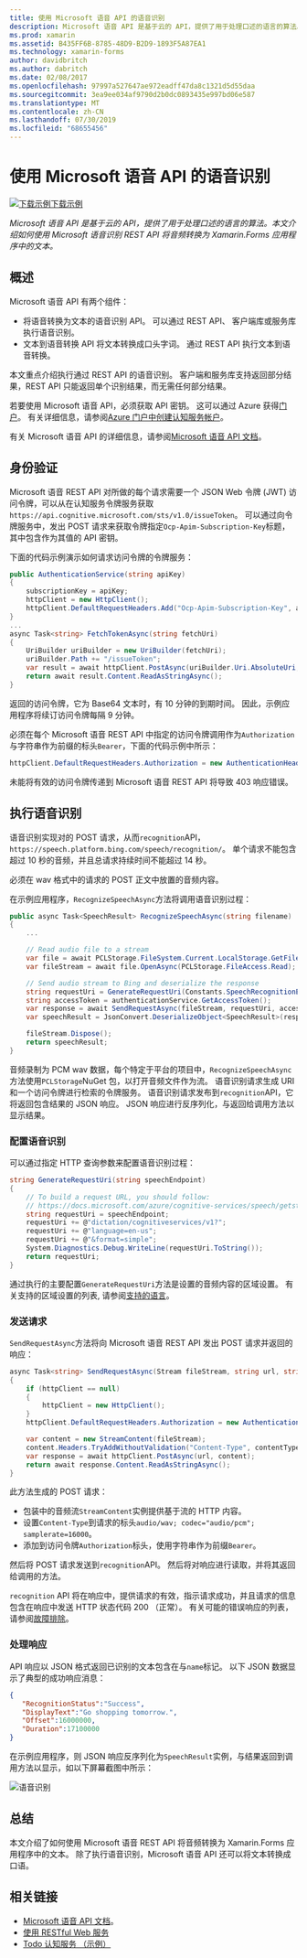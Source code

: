 ```yaml
---
title: 使用 Microsoft 语音 API 的语音识别
description: Microsoft 语音 API 是基于云的 API，提供了用于处理口述的语言的算法。 本文介绍如何使用 Microsoft 语音识别 REST API 将音频转换为 Xamarin.Forms 应用程序中的文本。
ms.prod: xamarin
ms.assetid: B435FF6B-8785-48D9-B2D9-1893F5A87EA1
ms.technology: xamarin-forms
author: davidbritch
ms.author: dabritch
ms.date: 02/08/2017
ms.openlocfilehash: 97997a527647ae972eadff47da8c1321d5d55daa
ms.sourcegitcommit: 3ea9ee034af9790d2b0dc0893435e997bd06e587
ms.translationtype: MT
ms.contentlocale: zh-CN
ms.lasthandoff: 07/30/2019
ms.locfileid: "68655456"
---
```

# <a name="speech-recognition-using-the-microsoft-speech-api"></a>使用 Microsoft 语音 API 的语音识别

[![下载示例](~/media/shared/download.png)下载示例](https://docs.microsoft.com/samples/xamarin/xamarin-forms-samples/webservices-todocognitiveservices)

_Microsoft 语音 API 是基于云的 API，提供了用于处理口述的语言的算法。本文介绍如何使用 Microsoft 语音识别 REST API 将音频转换为 Xamarin.Forms 应用程序中的文本。_

## <a name="overview"></a>概述

Microsoft 语音 API 有两个组件：

- 将语音转换为文本的语音识别 API。 可以通过 REST API、 客户端库或服务库执行语音识别。
- 文本到语音转换 API 将文本转换成口头字词。 通过 REST API 执行文本到语音转换。

本文重点介绍执行通过 REST API 的语音识别。 客户端和服务库支持返回部分结果，REST API 只能返回单个识别结果，而无需任何部分结果。

若要使用 Microsoft 语音 API，必须获取 API 密钥。 这可以通过 Azure 获得[门户](https://portal.azure.com/)。 有关详细信息，请参阅[Azure 门户中创建认知服务帐户](/azure/cognitive-services/cognitive-services-apis-create-account)。

有关 Microsoft 语音 API 的详细信息，请参阅[Microsoft 语音 API 文档](/azure/cognitive-services/speech/home/)。

## <a name="authentication"></a>身份验证

Microsoft 语音 REST API 对所做的每个请求需要一个 JSON Web 令牌 (JWT) 访问令牌，可以从在认知服务令牌服务获取`https://api.cognitive.microsoft.com/sts/v1.0/issueToken`。 可以通过向令牌服务中，发出 POST 请求来获取令牌指定`Ocp-Apim-Subscription-Key`标题，其中包含作为其值的 API 密钥。

下面的代码示例演示如何请求访问令牌的令牌服务：

```csharp
public AuthenticationService(string apiKey)
{
    subscriptionKey = apiKey;
    httpClient = new HttpClient();
    httpClient.DefaultRequestHeaders.Add("Ocp-Apim-Subscription-Key", apiKey);
}
...
async Task<string> FetchTokenAsync(string fetchUri)
{
    UriBuilder uriBuilder = new UriBuilder(fetchUri);
    uriBuilder.Path += "/issueToken";
    var result = await httpClient.PostAsync(uriBuilder.Uri.AbsoluteUri, null);
    return await result.Content.ReadAsStringAsync();
}
```

返回的访问令牌，它为 Base64 文本时，有 10 分钟的到期时间。 因此，示例应用程序将续订访问令牌每隔 9 分钟。

必须在每个 Microsoft 语音 REST API 中指定的访问令牌调用作为`Authorization`与字符串作为前缀的标头`Bearer`，下面的代码示例中所示：

```csharp
httpClient.DefaultRequestHeaders.Authorization = new AuthenticationHeaderValue("Bearer", bearerToken);
```

未能将有效的访问令牌传递到 Microsoft 语音 REST API 将导致 403 响应错误。

## <a name="performing-speech-recognition"></a>执行语音识别

语音识别实现对的 POST 请求，从而`recognition`API， `https://speech.platform.bing.com/speech/recognition/`。 单个请求不能包含超过 10 秒的音频，并且总请求持续时间不能超过 14 秒。

必须在 wav 格式中的请求的 POST 正文中放置的音频内容。

在示例应用程序，`RecognizeSpeechAsync`方法将调用语音识别过程：

```csharp
public async Task<SpeechResult> RecognizeSpeechAsync(string filename)
{
    ...

    // Read audio file to a stream
    var file = await PCLStorage.FileSystem.Current.LocalStorage.GetFileAsync(filename);
    var fileStream = await file.OpenAsync(PCLStorage.FileAccess.Read);

    // Send audio stream to Bing and deserialize the response
    string requestUri = GenerateRequestUri(Constants.SpeechRecognitionEndpoint);
    string accessToken = authenticationService.GetAccessToken();
    var response = await SendRequestAsync(fileStream, requestUri, accessToken, Constants.AudioContentType);
    var speechResult = JsonConvert.DeserializeObject<SpeechResult>(response);

    fileStream.Dispose();
    return speechResult;
}
```

音频录制为 PCM wav 数据，每个特定于平台的项目中，`RecognizeSpeechAsync`方法使用`PCLStorage`NuGet 包，以打开音频文件作为流。 语音识别请求生成 URI 和一个访问令牌进行检索的令牌服务。 语音识别请求发布到`recognition`API，它将返回包含结果的 JSON 响应。 JSON 响应进行反序列化，与返回给调用方法以显示结果。

### <a name="configuring-speech-recognition"></a>配置语音识别

可以通过指定 HTTP 查询参数来配置语音识别过程：

```csharp
string GenerateRequestUri(string speechEndpoint)
{
    // To build a request URL, you should follow:
    // https://docs.microsoft.com/azure/cognitive-services/speech/getstarted/getstartedrest
    string requestUri = speechEndpoint;
    requestUri += @"dictation/cognitiveservices/v1?";
    requestUri += @"language=en-us";
    requestUri += @"&format=simple";
    System.Diagnostics.Debug.WriteLine(requestUri.ToString());
    return requestUri;
}
```

通过执行的主要配置`GenerateRequestUri`方法是设置的音频内容的区域设置。 有关支持的区域设置的列表, 请参阅[支持的语言](/azure/cognitive-services/speech/api-reference-rest/supportedlanguages/)。

### <a name="sending-the-request"></a>发送请求

`SendRequestAsync`方法将向 Microsoft 语音 REST API 发出 POST 请求并返回的响应：

```csharp
async Task<string> SendRequestAsync(Stream fileStream, string url, string bearerToken, string contentType)
{
    if (httpClient == null)
    {
        httpClient = new HttpClient();
    }
    httpClient.DefaultRequestHeaders.Authorization = new AuthenticationHeaderValue("Bearer", bearerToken);

    var content = new StreamContent(fileStream);
    content.Headers.TryAddWithoutValidation("Content-Type", contentType);
    var response = await httpClient.PostAsync(url, content);
    return await response.Content.ReadAsStringAsync();
}
```

此方法生成的 POST 请求：

- 包装中的音频流`StreamContent`实例提供基于流的 HTTP 内容。
- 设置`Content-Type`到请求的标头`audio/wav; codec="audio/pcm"; samplerate=16000`。
- 添加到访问令牌`Authorization`标头，使用字符串作为前缀`Bearer`。

然后将 POST 请求发送到`recognition`API。 然后将对响应进行读取，并将其返回给调用的方法。

`recognition` API 将在响应中，提供请求的有效，指示请求成功，并且请求的信息包含在响应中发送 HTTP 状态代码 200 （正常）。 有关可能的错误响应的列表，请参阅[故障排除](/azure/cognitive-services/speech/troubleshooting)。

### <a name="processing-the-response"></a>处理响应

API 响应以 JSON 格式返回已识别的文本包含在与`name`标记。 以下 JSON 数据显示了典型的成功响应消息：

```json
{  
   "RecognitionStatus":"Success",
   "DisplayText":"Go shopping tomorrow.",
   "Offset":16000000,
   "Duration":17100000
}
```

在示例应用程序，则 JSON 响应反序列化为`SpeechResult`实例，与结果返回到调用方法以显示，如以下屏幕截图中所示：

![](speech-recognition-images/speech-recognition.png "语音识别")

## <a name="summary"></a>总结

本文介绍了如何使用 Microsoft 语音 REST API 将音频转换为 Xamarin.Forms 应用程序中的文本。 除了执行语音识别，Microsoft 语音 API 还可以将文本转换成口语。

## <a name="related-links"></a>相关链接

- [Microsoft 语音 API 文档](/azure/cognitive-services/speech/home/)。
- [使用 RESTful Web 服务](~/xamarin-forms/data-cloud/web-services/rest.md)
- [Todo 认知服务 （示例）](https://docs.microsoft.com/samples/xamarin/xamarin-forms-samples/webservices-todocognitiveservices)
